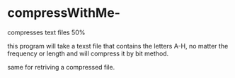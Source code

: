 # compressWithMe-
compresses text files 50%

this program will take a texst file that contains the letters A-H, no matter the frequency or length
and will compress it by bit method.

same for retriving a compressed file.
